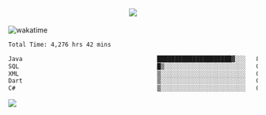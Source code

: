 <h1 align="center">
  <img src="https://readme-typing-svg.herokuapp.com/?font=Righteous&size=35&center=true&vCenter=true&width=500&height=70&duration=4000&lines=Hi!+%F0%9F%91%8B+I%27m+Ali%20Osman!;" />
</h1>


![wakatime](https://wakatime.com/share/@aliosmanoktar/3a8ffe71-6da4-4964-913b-2f09afbe53bf.svg?cache=none)
<!--START_SECTION:waka-->

```txt
Total Time: 4,276 hrs 42 mins

Java                                      █████████████████████▓░░░   86.09 %
SQL                                       █▒░░░░░░░░░░░░░░░░░░░░░░░   05.35 %
XML                                       ▒░░░░░░░░░░░░░░░░░░░░░░░░   01.78 %
Dart                                      ▒░░░░░░░░░░░░░░░░░░░░░░░░   01.62 %
C#                                        ▒░░░░░░░░░░░░░░░░░░░░░░░░   00.86 %
```

<!--END_SECTION:waka-->

<img src="https://profile-counter.glitch.me/aliosmanoktar/count.svg" />

